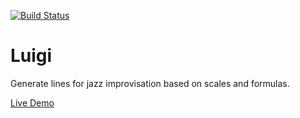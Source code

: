 [![Build Status](https://travis-ci.org/battermann/Luigi.svg?branch=develop)](https://travis-ci.org/battermann/Luigi)

# Luigi

Generate lines for jazz improvisation based on scales and formulas.

[Live Demo](https://scalesmeister.surge.sh/)
